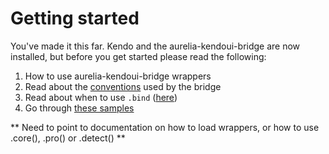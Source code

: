 # Getting started

You've made it this far. Kendo and the aurelia-kendoui-bridge are now installed, but before you get started please read the following:

1. How to use aurelia-kendoui-bridge wrappers
2. Read about the [conventions](https://aurelia-ui-toolkits.gitbooks.io/kendoui-bridge-docs/content/what_you_need_to_know.html#conventions) used by the bridge
3. Read about when to use `.bind` ([here](https://aurelia-ui-toolkits.gitbooks.io/kendoui-bridge-docs/content/what_you_need_to_know.html#when-to-bind-and-not-to-bind))
4. Go through [these samples](http://aurelia-ui-toolkits.github.io/demo-kendo/#/samples/generic/)



** Need to point to documentation on how to load wrappers, or how to use .core(), .pro() or .detect() **